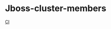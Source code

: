 # Jboss-cluster-members
[CI](https://travis-ci.org/vladimirmezera/jboss-cluster-members.svg?branch=master)
